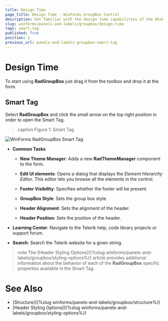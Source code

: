 ```yaml
---
title: Design Time
page_title: Design Time - WinForms GroupBox Control
description: Get familiar with the design time capabilities of the WinForms GroupBox control.
slug: winforms/panels-and-labels/groupbox/design-time
tags: smart,tag
published: True
position: 2
previous_url: panels-and-labels-groupbox-smart-tag
---
```


# Design Time

To start using **RadGroupBox** just drag it from the toolbox and drop it at the form.

## Smart Tag

Select **RadGroupBox** and click the small arrow on the top right position in order to open the Smart Tag.

>caption Figure 1: Smart Tag
>
![WinForms RadGroupBox Smart Tag](images/panels-and-labels-groupbox-design-time001.png)

* __Common Tasks__

	* __New Theme Manager__: Adds a new __RadThemeManager__ component to the form.

	* __Edit UI elements__: Opens a dialog that displays the *Element Hierarchy Editor*. This editor lets you browse all the elements in the control.

	* __Footer Visibility__: Specifies whether the footer will be present.

	* __GroupBox Style__: Sets the group box style.
	
	* __Header Alignment__: Sets the alignment of the header.
	
	* __Header Position__: Sets the position of the header.

* __Learning Center__: Navigate to the Telerik help, code library projects or support forum.

* __Search__: Search the Telerik website for a given string.

>note The [Header Styling Options]({%slug winforms/panels-and-labels/groupbox/styling-options%}) article provides additional information about the behavior of each of the **RadGroupBox** specific properties available in the Smart Tag.

# See Also

* [Structure]({%slug winforms/panels-and-labels/groupbox/structure%})
* [Header Styling Options]({%slug winforms/panels-and-labels/groupbox/styling-options%})

